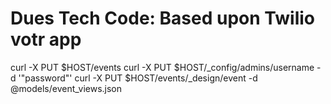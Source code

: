 # Dues Tech Code: Based upon Twilio votr app

curl -X PUT $HOST/events
curl -X PUT $HOST/_config/admins/username -d '"password"'
curl -X PUT $HOST/events/_design/event -d @models/event_views.json
